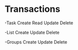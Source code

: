 # Transactions
-Task
    Create
    Read
    Update
    Delete

-List
    Create
    Update
    Delete

-Groups
    Create
    Update
    Delete
